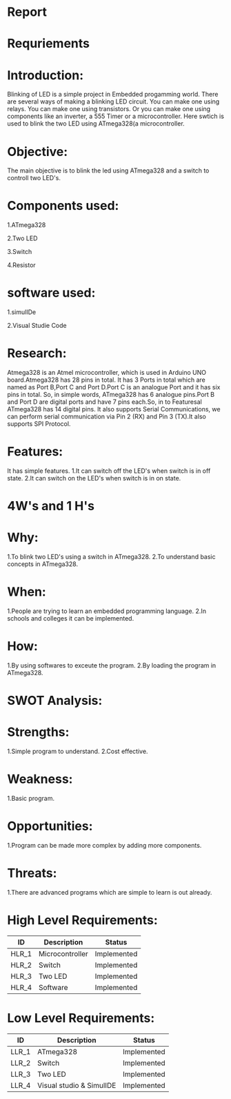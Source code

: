 # Report
# Requriements
# Introduction:
Blinking of LED is a simple project in Embedded progamming world. There are several ways of making a blinking LED circuit. You can make one using relays. You can make one using transistors. Or you can make one using components like an inverter, a 555 Timer or a microcontroller. Here swtich is used to blink the two LED using ATmega328(a microcontroller.
# Objective:
The main objective is to blink the led using ATmega328 and a switch to controll two LED's.
# Components used:
1.ATmega328

2.Two LED

3.Switch

4.Resistor

# software used:
1.simulIDe

2.Visual Studie Code
# Research:
Atmega328 is an Atmel microcontroller, which is used in Arduino UNO board.Atmega328 has 28 pins in total. It has 3 Ports in total which are named as Port B,Port C and Port D.Port C is an analogue Port and it has six pins in total. So, in simple words, ATmega328 has 6 analogue pins.Port B and Port D are digital ports and have 7 pins each.So, in to Featuresal ATmega328 has 14 digital pins. It also supports Serial Communications, we can perform serial communication via Pin 2 (RX) and Pin 3 (TX).It also supports SPI Protocol.
# Features:
It has simple features.
1.It can switch off the LED's when switch is in off state.
2.It can switch on the LED's when switch is in on state.
#  4W's and 1 H's

# Why:
1.To blink two LED's using a switch in ATmega328.
2.To understand basic concepts in ATmega328.
# When:
1.People are trying to learn an embedded programming language.
2.In schools and colleges it can be implemented.
# How:
1.By using softwares to exceute the program.
2.By loading the program in ATmega328.
# SWOT Analysis:

# Strengths:
1.Simple program to understand.
2.Cost effective.
# Weakness:
1.Basic program.
# Opportunities:
1.Program can be made more complex by adding more components.
# Threats:
1.There are advanced programs which are simple to learn is out already.

# High Level Requirements:
| ID | Description| Status |
|----|----------|-------|
| HLR_1 | Microcontroller | Implemented |
| HLR_2 | Switch | Implemented |
| HLR_3 | Two LED	 | Implemented |
| HLR_4 | Software	 | Implemented |


# Low Level Requirements:
| ID | Description| Status |
|----|----------|-------|
| LLR_1 |ATmega328 | Implemented |
| LLR_2 | Switch | Implemented |
| LLR_3 | Two LED	 | Implemented |
| LLR_4 | Visual studio & SimulIDE	 | Implemented |

